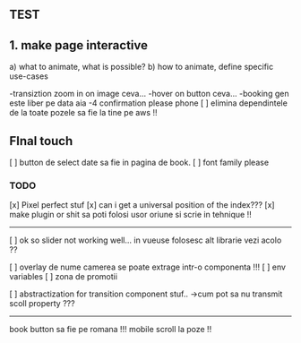## TEST

## 1. make page interactive

a) what to animate, what is possible?
b) how to animate, define specific use-cases

-transiztion zoom in on image ceva...
-hover on button ceva...
-booking gen este liber pe data aia
-4 confirmation please phone 
[ ] elimina dependintele de la toate pozele sa fie la tine pe aws !!

## FInal touch
[ ] button de select date sa fie in pagina de book.
[ ] font family please


### TODO

[x] Pixel perfect stuf
    [x] can i get a universal position of the index???
    [x] make plugin or shit sa poti folosi usor oriune si scrie in tehnique !!

------
[ ] ok so slider not working well...
in vueuse folosesc alt librarie vezi acolo ??

[ ] overlay de nume camerea se poate extrage intr-o componenta !!!
[ ] env variables
[ ] zona de promotii

[ ] abstractization for transition component stuf..
    ->cum pot sa nu transmit scoll property ???


----
book button sa fie pe romana !!!
mobile scroll la poze !!